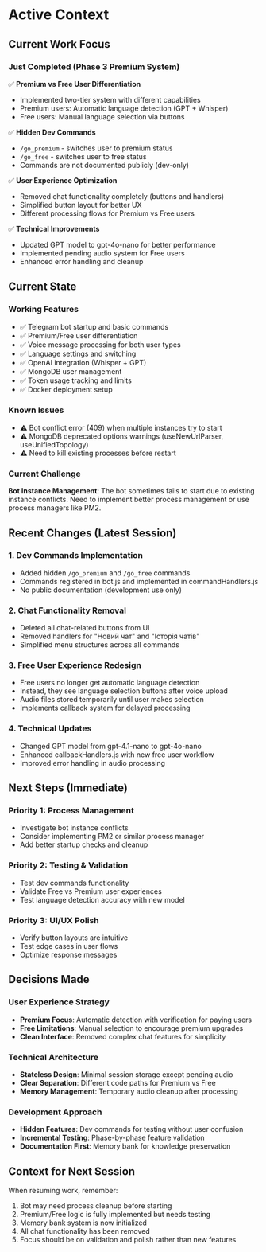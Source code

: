 # Active Context

## Current Work Focus

### Just Completed (Phase 3 Premium System)
✅ **Premium vs Free User Differentiation**
- Implemented two-tier system with different capabilities
- Premium users: Automatic language detection (GPT + Whisper)
- Free users: Manual language selection via buttons

✅ **Hidden Dev Commands**
- `/go_premium` - switches user to premium status
- `/go_free` - switches user to free status
- Commands are not documented publicly (dev-only)

✅ **User Experience Optimization**
- Removed chat functionality completely (buttons and handlers)
- Simplified button layout for better UX
- Different processing flows for Premium vs Free users

✅ **Technical Improvements**
- Updated GPT model to gpt-4o-nano for better performance
- Implemented pending audio system for Free users
- Enhanced error handling and cleanup

## Current State

### Working Features
- ✅ Telegram bot startup and basic commands
- ✅ Premium/Free user differentiation 
- ✅ Voice message processing for both user types
- ✅ Language settings and switching
- ✅ OpenAI integration (Whisper + GPT)
- ✅ MongoDB user management
- ✅ Token usage tracking and limits
- ✅ Docker deployment setup

### Known Issues
- ⚠️ Bot conflict error (409) when multiple instances try to start
- ⚠️ MongoDB deprecated options warnings (useNewUrlParser, useUnifiedTopology)
- ⚠️ Need to kill existing processes before restart

### Current Challenge
**Bot Instance Management**: The bot sometimes fails to start due to existing instance conflicts. Need to implement better process management or use process managers like PM2.

## Recent Changes (Latest Session)

### 1. Dev Commands Implementation
- Added hidden `/go_premium` and `/go_free` commands
- Commands registered in bot.js and implemented in commandHandlers.js
- No public documentation (development use only)

### 2. Chat Functionality Removal
- Deleted all chat-related buttons from UI
- Removed handlers for "Новий чат" and "Історія чатів"
- Simplified menu structures across all commands

### 3. Free User Experience Redesign
- Free users no longer get automatic language detection
- Instead, they see language selection buttons after voice upload
- Audio files stored temporarily until user makes selection
- Implements callback system for delayed processing

### 4. Technical Updates
- Changed GPT model from gpt-4.1-nano to gpt-4o-nano
- Enhanced callbackHandlers.js with new free user workflow
- Improved error handling in audio processing

## Next Steps (Immediate)

### Priority 1: Process Management
- Investigate bot instance conflicts
- Consider implementing PM2 or similar process manager
- Add better startup checks and cleanup

### Priority 2: Testing & Validation
- Test dev commands functionality
- Validate Free vs Premium user experiences
- Test language detection accuracy with new model

### Priority 3: UI/UX Polish
- Verify button layouts are intuitive
- Test edge cases in user flows
- Optimize response messages

## Decisions Made

### User Experience Strategy
- **Premium Focus**: Automatic detection with verification for paying users
- **Free Limitations**: Manual selection to encourage premium upgrades
- **Clean Interface**: Removed complex chat features for simplicity

### Technical Architecture
- **Stateless Design**: Minimal session storage except pending audio
- **Clear Separation**: Different code paths for Premium vs Free
- **Memory Management**: Temporary audio cleanup after processing

### Development Approach
- **Hidden Features**: Dev commands for testing without user confusion
- **Incremental Testing**: Phase-by-phase feature validation
- **Documentation First**: Memory bank for knowledge preservation

## Context for Next Session
When resuming work, remember:
1. Bot may need process cleanup before starting
2. Premium/Free logic is fully implemented but needs testing
3. Memory bank system is now initialized
4. All chat functionality has been removed
5. Focus should be on validation and polish rather than new features
